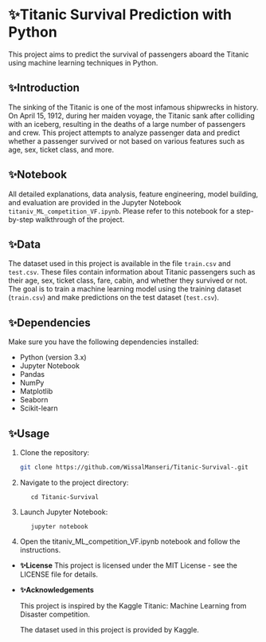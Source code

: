 # ✨Titanic Survival Prediction with Python

This project aims to predict the survival of passengers aboard the Titanic using machine learning techniques in Python.

## ✨Introduction

The sinking of the Titanic is one of the most infamous shipwrecks in history. On April 15, 1912, during her maiden voyage, the Titanic sank after colliding with an iceberg, resulting in the deaths of a large number of passengers and crew. This project attempts to analyze passenger data and predict whether a passenger survived or not based on various features such as age, sex, ticket class, and more.

## ✨Notebook

All detailed explanations, data analysis, feature engineering, model building, and evaluation are provided in the Jupyter Notebook `titaniv_ML_competition_VF.ipynb`. Please refer to this notebook for a step-by-step walkthrough of the project.

## ✨Data

The dataset used in this project is available in the file `train.csv` and `test.csv`. These files contain information about Titanic passengers such as their age, sex, ticket class, fare, cabin, and whether they survived or not. The goal is to train a machine learning model using the training dataset (`train.csv`) and make predictions on the test dataset (`test.csv`).

## ✨Dependencies

Make sure you have the following dependencies installed:
- Python (version 3.x)
- Jupyter Notebook
- Pandas
- NumPy
- Matplotlib
- Seaborn
- Scikit-learn

## ✨Usage

1. Clone the repository:
   ```bash
   git clone https://github.com/WissalManseri/Titanic-Survival-.git
2. Navigate to the project directory:

          cd Titanic-Survival
3. Launch Jupyter Notebook:
   
          jupyter notebook
4. Open the titaniv_ML_competition_VF.ipynb notebook and follow the instructions.


- **✨License**
This project is licensed under the MIT License - see the LICENSE file for details.

- **✨Acknowledgements**

   This project is inspired by the Kaggle Titanic: Machine Learning from Disaster competition.
  
   The dataset used in this project is provided by Kaggle.
